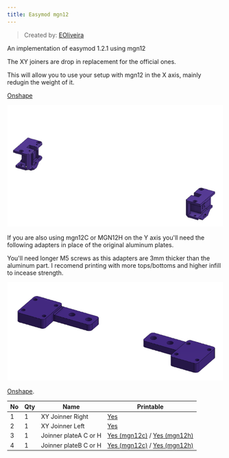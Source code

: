 ```yaml
---
title: Easymod mgn12
---
```


> Created by: [EOliveira](https://github.com/EduardoOliveira)

An implementation of easymod 1.2.1 using mgn12

The XY joiners are drop in replacement for the official ones.

This will allow you to use your setup with mgn12 in the X axis, mainly redugin the weight of it.

[Onshape](https://cad.onshape.com/documents/8559b0e7f5d3b30427c227c5/w/d70f098c5b327e06a1ae23f4/e/12a2436a47701eb37945bb45?configuration=List_ByYG67Ay22XcMs%3DMGN12)

![xyjoinners](assets/xyjoinners.png)


If you are also using mgn12C or MGN12H on the Y axis you'll need the following adapters in place of the original aluminum plates.

You'll need longer M5 screws as this adapters are 3mm thicker than the aluminum part. I recomend printing with more tops/bottoms and higher infill to incease strength.

![xyjoinners](assets/adapters.png)

[Onshape](https://cad.onshape.com/documents/8559b0e7f5d3b30427c227c5/w/d70f098c5b327e06a1ae23f4/e/67166bbf807ca01f4a1ac8b3?configuration=List_V5TmcWwH5u18OA%3DDefault).



| No | Qty | Name                                           | Printable |
| -- | --- | ---------------------------------------------- | --------- |
| 1  | 1   | XY Joinner Right                               | [Yes](stl/XY_Joiner_mgn12_xy_joiner_right.stl)       |
| 2  | 1   | XY Joinner Left                                | [Yes](stl/XY_Joiner_mgn12_xy_joiner_left.stl)        |
| 3  | 1   | Joinner plateA C or H                          | [Yes (mgn12c)](stl/Joiner_Plates_mgn12C_A.stl) / [Yes (mgn12h)](stl/Joiner_Plates_mgn12H_A.stl)        |
| 4  | 1   | Joinner plateB C or H                          | [Yes (mgn12c)](stl/Joiner_Plates_mgn12C_B.stl) / [Yes (mgn12h)](stl/Joiner_Plates_mgn12H_B.stl)        |

